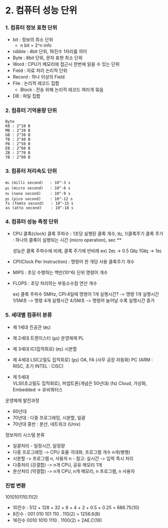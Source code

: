 # 2. 컴퓨터 성능 단위

### 1. 컴퓨터 정보 표현 단위
 - bit : 정보의 최소 단위  
   - n bit = 2^n info 
 - nibble : 4bit 단위, 16진수 1자리를 의미
 - Byte : 8bit 단위, 문자 표현 최소 단위
 - Word : CPU가 메모리에 접근시 한번에 읽을 수 있는 단위
 - Field : 자료 처리 논리적 단위
 - Record : 하나 이상의 Field
 - File : 논리적 레코드 집합
   - Block : 전송 위해 논리적 레코드 여러개 묶음  
 - DB : 파일 집합 

### 2. 컴퓨터 기억용량 단위
    Byte 
    KB : 2^10 B
    MB : 2^20 B 
    GB : 2^30 B
    TB : 2^40 B
    PB : 2^50 B
    EB : 2^60 B
    ZB : 2^70 B
    YB : 2^80 B

### 3. 컴퓨터 처리속도 단위
    ㎳ (milli second)   : 10^-3 s
    ㎲ (micro second)   : 10^-6 s
    ㎱ (nano second)    : 10^-9 s
    ㎰ (pico second)    : 10^-12 s
    fs (femto second)   : 10^-15 s
    as (atto second)    : 10^-18 s
 
### 4. 컴퓨터 성능 측정 단위
  - CPU 클록(clock)
    클록 주파수 : 1초당 실행된 클록 개수, ㎐, 1/클록주기
    클록 주기 : 하나의 클록이 실행되는 시간 (micro operation), sec **
    
    성능은 클록 주파수에 비례, 클록 주기에 반비례
    ex) 2㎱ -> 0.5 G㎐
    1G㎐ -> 1㎱

  - CPI(Clock Per Instruction) : 명령어 한 개당 사용 클록주기 개수
  - MIPS : 초당 수행하는 백만(10^6) 단위 명령어 개수 
  - FLOPS : 초당 처리하는 부동소수점 연산 개수  

    ex) 클록 주파수 5MHz, CPI:4일때 명령어 1개 실행시간?
    -> 명령 1개 실행시간 1/5M초
    -> 명령 4개 실행시간 4/5M초 
    -> 명령어 늘어날 수록 실행시간 증가

### 5. 세대별 컴퓨터 분류
  - 제 1세대 
    진공관 (㎳)

  - 제 2세대
    트랜지스터 (㎲)
    운영체제 
    PL

  - 제 3세대
    IC(집적회로) (㎱)
    시분할

  - 제 4세대
    LSI(고밀도 집적회로) (㎰)
    OA, FA (사무 공장 자동화)
    PC (ARM : RISC, 초기 INTEL : CISC)

  - 제 5세대        
    VLSI(초고밀도 집적회로), 퍼셉트론(개념은 50년대) (fs)
    Cloud, 가상화, Embedded -> 유비쿼터스


 운영체제 발전과정
   - 60년대 
   - 70년대 : 다중 프로그래밍, 시분할, 일괄
   - 70년대 중반 : 분산, 네트워크 (Unix) 

 정보처리 시스템 분류
   - 일괄처리 - 일정시간, 일정량
   - 다중 프로그래밍 -> CPU 효율 극대화, 프로그램 개수 n개(병행)
   - 시분할 -> 프로그램 n, 사용자 n
    - 참고: 실시간 -> 입력 즉시 처리
   - 다중처리 (강결합) -> n개 CPU, 공유 메모리 1개
   - 분산처리 (약결합) -> n개 CPU, n개 메모리, n 프로그램, n 사용자


### 진법 변환
 1010101110.11(2) 
  - 10진수 : 512 + 128 + 32 + 8 + 4 + 2 + 0.5 + 0.25 = 686.75(10)
  - 8진수 : 001 010 101 110 . 110(2) =  1256.6(8)
  - 16진수 0010 1010 1110 . 1100(2) = 2AE.C(16)
    


    